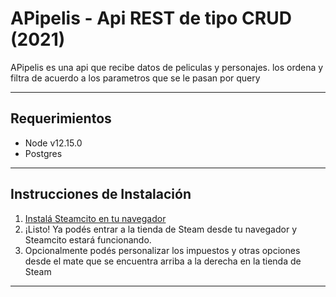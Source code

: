 # APipelis - Api REST de tipo CRUD (2021)
APipelis es una api que recibe datos de peliculas y personajes. los ordena y filtra de acuerdo a los parametros que se le pasan por query

***

## Requerimientos
- Node v12.15.0
- Postgres

***

## Instrucciones de Instalación
1. [Instalá Steamcito en tu navegador](https://www.steamcito.com.ar)
2. ¡Listo! Ya podés entrar a la tienda de Steam desde tu navegador y Steamcito estará funcionando.
3. Opcionalmente podés personalizar los impuestos y otras opciones desde el mate que se encuentra arriba a la derecha en la tienda de Steam

***

<!-- ## Listado de Funcionalidades

*** -->